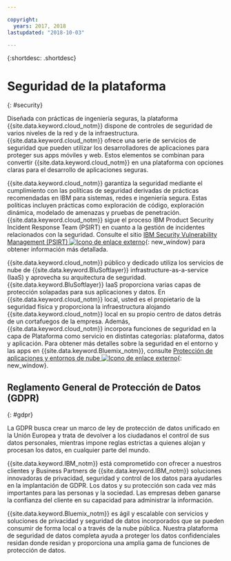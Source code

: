 ```yaml
---

copyright:
  years: 2017, 2018
lastupdated: "2018-10-03"

---
```


{:shortdesc: .shortdesc}

# Seguridad de la plataforma
{: #security}

Diseñada con prácticas de ingeniería seguras, la plataforma {{site.data.keyword.cloud_notm}} dispone de controles de seguridad de varios niveles de la red y de la infraestructura. {{site.data.keyword.cloud_notm}} ofrece una serie de servicios de seguridad que pueden utilizar los desarrolladores de aplicaciones para proteger sus apps móviles y web. Estos elementos se combinan para convertir {{site.data.keyword.cloud_notm}} en una plataforma con opciones claras para el desarrollo de aplicaciones seguras.

{{site.data.keyword.cloud_notm}} garantiza la seguridad mediante el cumplimiento con las políticas de seguridad derivadas de prácticas recomendadas en IBM para sistemas, redes e ingeniería segura. Estas políticas incluyen prácticas como exploración de código, exploración dinámica, modelado de amenazas y pruebas de penetración. {{site.data.keyword.cloud_notm}} sigue el proceso IBM Product Security Incident Response Team (PSIRT) en cuanto a la gestión de incidentes relacionados con la seguridad. Consulte el sitio [IBM Security Vulnerability Management (PSIRT) ![Icono de enlace externo ](../icons/launch-glyph.svg "Icono de enlace externo")](https://www.ibm.com/security/secure-engineering/process.html){: new_window} para obtener información más detallada.

{{site.data.keyword.cloud_notm}} público y dedicado utiliza los servicios de nube de {{site.data.keyword.BluSoftlayer}} infrastructure-as-a-service (IaaS) y aprovecha su arquitectura de seguridad. {{site.data.keyword.BluSoftlayer}} IaaS proporciona varias capas de protección solapadas para sus aplicaciones y datos. En {{site.data.keyword.cloud_notm}} local, usted es el propietario de la seguridad física y proporciona
la infraestructura alojando {{site.data.keyword.cloud_notm}} local en su propio centro de datos detrás de un cortafuegos de la empresa. Además, {{site.data.keyword.cloud_notm}} incorpora funciones de seguridad en la capa de Plataforma como servicio en distintas categorías: plataforma, datos y aplicación. Para obtener más detalles sobre la seguridad en el entorno y las apps en {{site.data.keyword.Bluemix_notm}}, consulte [Protección de aplicaciones y entornos de nube ![Icono de enlace externo](../icons/launch-glyph.svg "Icono de enlace externo")](https://www.ibm.com/cloud/garage/architectures/securityArchitecture){: new_window}.

## Reglamento General de Protección de Datos (GDPR)
{: #gdpr}

La GDPR busca crear un marco de ley de protección de datos unificado en la Unión Europea y trata de devolver a los ciudadanos el control de sus datos personales, mientras impone reglas estrictas a quienes alojan y procesan los datos, en cualquier parte del mundo. 

{{site.data.keyword.IBM_notm}} está comprometido con ofrecer a nuestros clientes y Business Partners de {{site.data.keyword.IBM_notm}} soluciones innovadoras de privacidad, seguridad y control de los datos para ayudarles en la implantación de GDPR. Los datos y su protección son cada vez más importantes para las personas y la sociedad. Las empresas deben ganarse la confianza del cliente en su capacidad para administrar la información. 

{{site.data.keyword.Bluemix_notm}} es ágil y escalable con servicios y soluciones de privacidad y seguridad de datos incorporados que se pueden consumir de forma local o a través de la nube pública. Nuestra plataforma de seguridad de datos completa ayuda a proteger los datos confidenciales residan donde residan y proporciona una amplia gama de funciones de protección de datos.
